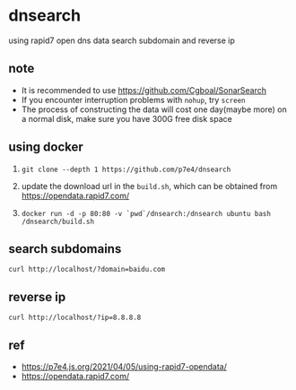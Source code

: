 # dnsearch

using rapid7 open dns data search subdomain and reverse ip

## note

- It is recommended to use https://github.com/Cgboal/SonarSearch
- If you encounter interruption problems with `nohup`, try `screen`
- The process of constructing the data will cost one day(maybe more) on a normal disk, make sure you have 300G free disk space

## using docker

1. `git clone --depth 1 https://github.com/p7e4/dnsearch`

2. update the download url in the `build.sh`, which can be obtained from https://opendata.rapid7.com/

3. ```docker run -d -p 80:80 -v `pwd`/dnsearch:/dnsearch ubuntu bash /dnsearch/build.sh```

## search subdomains

`curl http://localhost/?domain=baidu.com`

## reverse ip

`curl http://localhost/?ip=8.8.8.8`

## ref

- https://p7e4.js.org/2021/04/05/using-rapid7-opendata/
- https://opendata.rapid7.com/

